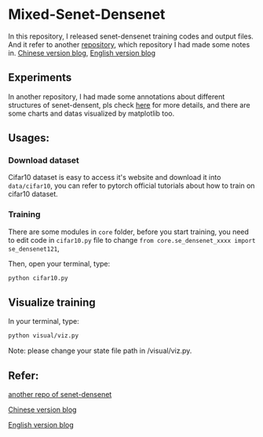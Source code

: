 # Mixed-Senet-Densenet
In this repository, I released senet-densenet training codes and output files. And it refer to another [repository](https://github.com/zhouyuangan/SE_DenseNet), which repository I had made some notes in. [Chinese version blog](https://zhuanlan.zhihu.com/p/48499356), [English version blog](http://www.zhouyuangan.cn/2018/11/se_densenet-modify-densenet-with-champion-network-of-the-2017-classification-task-named-squeeze-and-excitation-network/)

## Experiments

In another repository, I had made some annotations about different structures of senet-densent, pls check [here](https://github.com/zhouyuangan/SE_DenseNet) for more details, and there are some charts and datas visualized by matplotlib too.

## Usages:

### Download dataset

Cifar10 dataset is easy to access it's website and download it into `data/cifar10`, you can refer to pytorch official tutorials about how to train on cifar10 dataset.

### Training

There are some modules in `core` folder, before you start training, you need to edit code in `cifar10.py` file to change `from core.se_densenet_xxxx import se_densenet121`,

Then, open your terminal, type:
```bash
python cifar10.py
```

## Visualize training

In your terminal, type:
```bash
python visual/viz.py
```
Note: please change your state file path in /visual/viz.py.

## Refer:

[another repo of senet-densenet](https://github.com/zhouyuangan/SE_DenseNet)

[Chinese version blog](https://zhuanlan.zhihu.com/p/48499356)

[English version blog](http://www.zhouyuangan.cn/2018/11/se_densenet-modify-densenet-with-champion-network-of-the-2017-classification-task-named-squeeze-and-excitation-network/)